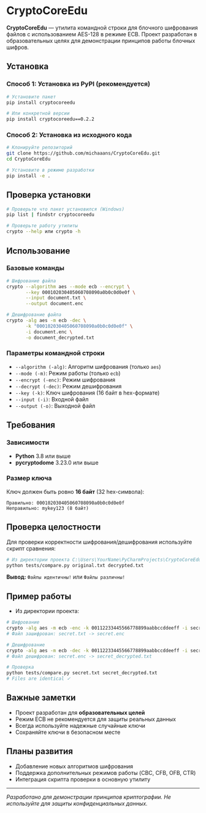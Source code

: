 # CryptoCoreEdu

**CryptoCoreEdu** — утилита командной строки для блочного шифрования файлов с использованием AES-128 в режиме ECB. Проект разработан в образовательных целях для демонстрации принципов работы блочных шифров.

## Установка

### Способ 1: Установка из PyPI (рекомендуется)
```bash
# Установите пакет
pip install cryptocoreedu

# Или конкретной версии
pip install cryptocoreedu==0.2.2
```

### Способ 2: Установка из исходного кода
```bash
# Клонируйте репозиторий
git clone https://github.com/michaaans/CryptoCoreEdu.git
cd CryptoCoreEdu

# Установите в режиме разработки
pip install -e .
```

## Проверка установки
```bash
# Проверьте что пакет установился (Windows)
pip list | findstr cryptocoreedu

# Проверьте работу утилиты
crypto --help или crypto -h
```

## Использование

### Базовые команды
```bash
# Шифрование файла
crypto --algorithm aes --mode ecb --encrypt \
       --key 000102030405060708090a0b0c0d0e0f \
       --input document.txt \
       --output document.enc

# Дешифрование файла  
crypto -alg aes -m ecb -dec \
       -k "000102030405060708090a0b0c0d0e0f" \
       -i document.enc \
       -o document_decrypted.txt
```

### Параметры командной строки
- `--algorithm (-alg)`: Алгоритм шифрования (только `aes`)
- `--mode (-m)`: Режим работы (только `ecb`)  
- `--encrypt (-enc)`: Режим шифрования
- `--decrypt (-dec)`: Режим дешифрования
- `--key (-k)`: Ключ шифрования (16 байт в hex-формате)
- `--input (-i)`: Входной файл
- `--output (-o)`: Выходной файл

## Требования

### Зависимости
- **Python** 3.8 или выше
- **pycryptodome** 3.23.0 или выше

### Размер ключа
Ключ должен быть ровно **16 байт** (32 hex-символа):
```
Правильно: 000102030405060708090a0b0c0d0e0f
Неправильно: mykey123 (8 байт)
```

## Проверка целостности

Для проверки корректности шифрования/дешифрования используйте скрипт сравнения:

```bash
# Из директории проекта C:\Users\YourName\PyCharmProjects\CryptoCoreEdu > 
python tests/compare.py original.txt decrypted.txt
```

**Вывод:** `Файлы идентичны!` или `Файлы различны!`

## Пример работы 
- Из директории проекта:
```bash
# Шифрование
crypto -alg aes -m ecb -enc -k 00112233445566778899aabbccddeeff -i secret.txt -o secret.enc
# Файл зашифрован: secret.txt -> secret.enc

# Дешифрование  
crypto -alg aes -m ecb -dec -k 00112233445566778899aabbccddeeff -i secret.enc -o secret_decrypted.txt
# Файл дешифрован: secret.enc -> secret_decrypted.txt

# Проверка 
python tests/compare.py secret.txt secret_decrypted.txt
# Files are identical ✓
```

## Важные заметки

- Проект разработан для **образовательных целей**
- Режим ECB не рекомендуется для защиты реальных данных
- Всегда используйте надежные случайные ключи
- Сохраняйте ключи в безопасном месте

## Планы развития

- Добавление новых алгоритмов шифрования
- Поддержка дополнительных режимов работы (CBC, CFB, OFB, CTR)
- Интеграция скрипта проверки в основную утилиту

---

*Разработано для демонстрации принципов криптографии. Не используйте для защиты конфиденциальных данных.*